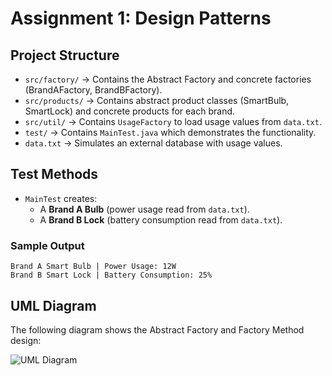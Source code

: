 # Assignment 1: Design Patterns

## Project Structure
- `src/factory/` → Contains the Abstract Factory and concrete factories (BrandAFactory, BrandBFactory).
- `src/products/` → Contains abstract product classes (SmartBulb, SmartLock) and concrete products for each brand.
- `src/util/` → Contains `UsageFactory` to load usage values from `data.txt`.
- `test/` → Contains `MainTest.java` which demonstrates the functionality.
- `data.txt` → Simulates an external database with usage values.

## Test Methods
- `MainTest` creates:
  - A **Brand A Bulb** (power usage read from `data.txt`).
  - A **Brand B Lock** (battery consumption read from `data.txt`).

### Sample Output
```
Brand A Smart Bulb | Power Usage: 12W
Brand B Smart Lock | Battery Consumption: 25%
```


## UML Diagram
The following diagram shows the Abstract Factory and Factory Method design:

![UML Diagram](DesignPatternsUML.png)
